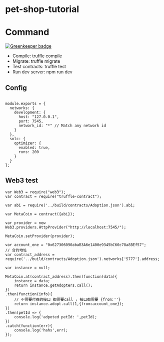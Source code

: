 # pet-shop-tutorial 
# Command

[![Greenkeeper badge](https://badges.greenkeeper.io/NextZeus/pet-shop-tutorial.svg)](https://greenkeeper.io/)
  - Compile:        truffle compile
  - Migrate:        truffle migrate
  - Test contracts: truffle test
  - Run dev server: npm run dev

## Config

```

module.exports = {
  networks: {
    development: {
      host: "127.0.0.1",
      port: 7545,
      network_id: "*" // Match any network id
    }
  },
  solc: {
    optimizer: {
      enabled: true,
      runs: 200
    }
  }
};

```

## Web3 test

```
var Web3 = require("web3");
var contract = require("truffle-contract");

var abi = require('../build/contracts/Adoption.json').abi;

var MetaCoin = contract({abi});

var provider = new Web3.providers.HttpProvider("http://localhost:7545/");

MetaCoin.setProvider(provider);

var account_one = "0x627306090abaB3A6e1400e9345bC60c78a8BEf57";
// 合约地址
var contract_address = require('../build/contracts/Adoption.json').networks['5777'].address;

var instance = null;

MetaCoin.at(contract_address).then(function(data){
    instance = data;
    return instance.getAdopters.call();
})
.then(function(info){
    // 不需要付费的接口 都需要call ; 接口都需要 {from:''}
    return instance.adopt.call(1,{from:account_one});
})
.then(petId => {
    console.log('adpoted petId: ',petId);
})
.catch(function(err){
    console.log('hahs',err);
});


```